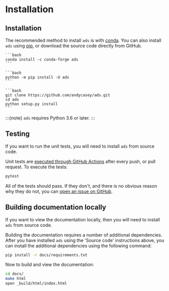# Installation

## Installation



The recommended method to install ``ads`` is with [conda](https://conda.io/). You can also install ``ads`` using [pip](https://pip.pypa.io/en/stable/), or download the source code directly from GitHub.

``````{tab} Using conda
```bash
conda install -c conda-forge ads
```
``````
``````{tab} Using pip
```bash
python -m pip install -U ads
```
``````
``````{tab} Source code
```bash
git clone https://github.com/andycasey/ads.git
cd ads
python setup.py install
```
``````

:::{note}
`ads` requires Python 3.6 or later.
:::


## Testing

If you want to run the unit tests, you will need to install ``ads`` from source code.

Unit tests are [executed through GitHub Actions](https://github.com/andycasey/ads/actions/) after every push, or pull request. To execute the tests:
```bash
pytest
```

All of the tests should pass. If they don't, and there is no obvious reason why they do not, you can [open an issue on GitHub](https://github.com/andycasey/ads/issues).


## Building documentation locally

If you want to view the documentation locally, then you will need to install ``ads`` from source code.

Building the documentation requires a number of additional dependencies. After you have installed ``ads`` using the 'Source code' instructions above, you can install the additional dependencies using the following command:
```bash
pip install -r docs/requirements.txt
```

Now to build and view the documentation:
```bash
cd docs/
make html
open _build/html/index.html
```
